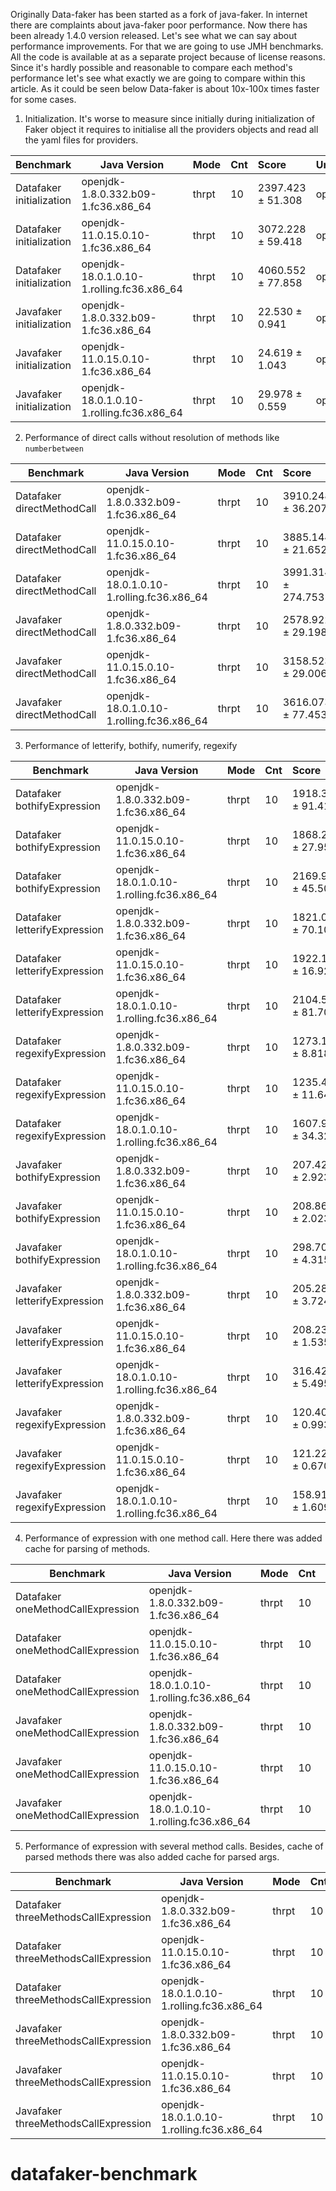 Originally Data-faker has been started as a fork of java-faker. In internet there are complaints about java-faker poor performance.
Now there has been already 1.4.0 version released. Let's see what we can say about performance improvements.
For that we are going to use JMH benchmarks. All the code is available at <TO BE DONE> as a separate project because of license reasons.
Since it's hardly possible and reasonable to compare each method's performance let's see what exactly we are going to compare within this article.
As it could be seen below Data-faker is about 10x-100x times faster for some cases.

1. Initialization. It's worse to measure since initially during initialization of Faker object it requires to initialise all the providers objects and read all the yaml files for providers.

| Benchmark                | Java Version                              | Mode  | Cnt | Score             | Units  |
|--------------------------|-------------------------------------------|:------|:----|:------------------|:-------|
| Datafaker initialization | openjdk-1.8.0.332.b09-1.fc36.x86_64       | thrpt | 10  | 2397.423 ± 51.308 | ops/ms |
| Datafaker initialization | openjdk-11.0.15.0.10-1.fc36.x86_64        | thrpt | 10  | 3072.228 ± 59.418 | ops/ms |
| Datafaker initialization | openjdk-18.0.1.0.10-1.rolling.fc36.x86_64 | thrpt | 10  | 4060.552 ± 77.858 | ops/ms |
| Javafaker initialization | openjdk-1.8.0.332.b09-1.fc36.x86_64       | thrpt | 10  | 22.530 ± 0.941    | ops/ms |
| Javafaker initialization | openjdk-11.0.15.0.10-1.fc36.x86_64        | thrpt | 10  | 24.619 ± 1.043    | ops/ms |
| Javafaker initialization | openjdk-18.0.1.0.10-1.rolling.fc36.x86_64 | thrpt | 10  | 29.978 ± 0.559    | ops/ms |


2. Performance of direct calls without resolution of methods like `numberbetween`

| Benchmark                  | Java Version                              | Mode  | Cnt | Score              | Units  |
|----------------------------|-------------------------------------------|:------|:----|:-------------------|:-------|
| Datafaker directMethodCall | openjdk-1.8.0.332.b09-1.fc36.x86_64       | thrpt | 10  | 3910.248 ± 36.207  | ops/ms |
| Datafaker directMethodCall | openjdk-11.0.15.0.10-1.fc36.x86_64        | thrpt | 10  | 3885.144 ± 21.652  | ops/ms |
| Datafaker directMethodCall | openjdk-18.0.1.0.10-1.rolling.fc36.x86_64 | thrpt | 10  | 3991.314 ± 274.753 | ops/ms |
| Javafaker directMethodCall | openjdk-1.8.0.332.b09-1.fc36.x86_64       | thrpt | 10  | 2578.922 ± 29.198  | ops/ms |
| Javafaker directMethodCall | openjdk-11.0.15.0.10-1.fc36.x86_64        | thrpt | 10  | 3158.523 ± 29.006  | ops/ms |
| Javafaker directMethodCall | openjdk-18.0.1.0.10-1.rolling.fc36.x86_64 | thrpt | 10  | 3616.073 ± 77.453  | ops/ms |

3. Performance of letterify, bothify, numerify, regexify

| Benchmark                     | Java Version                              | Mode  | Cnt | Score             | Units  |
|-------------------------------|-------------------------------------------|:------|:----|:------------------|:-------|
| Datafaker bothifyExpression   | openjdk-1.8.0.332.b09-1.fc36.x86_64       | thrpt | 10  | 1918.381 ± 91.410 | ops/ms |
| Datafaker bothifyExpression   | openjdk-11.0.15.0.10-1.fc36.x86_64        | thrpt | 10  | 1868.298 ± 27.953 | ops/ms |
| Datafaker bothifyExpression   | openjdk-18.0.1.0.10-1.rolling.fc36.x86_64 | thrpt | 10  | 2169.941 ± 45.504 | ops/ms |
| Datafaker letterifyExpression | openjdk-1.8.0.332.b09-1.fc36.x86_64       | thrpt | 10  | 1821.056 ± 70.109 | ops/ms |
| Datafaker letterifyExpression | openjdk-11.0.15.0.10-1.fc36.x86_64        | thrpt | 10  | 1922.130 ± 16.922 | ops/ms |
| Datafaker letterifyExpression | openjdk-18.0.1.0.10-1.rolling.fc36.x86_64 | thrpt | 10  | 2104.585 ± 81.704 | ops/ms |
| Datafaker regexifyExpression  | openjdk-1.8.0.332.b09-1.fc36.x86_64       | thrpt | 10  | 1273.177 ± 8.818  | ops/ms |
| Datafaker regexifyExpression  | openjdk-11.0.15.0.10-1.fc36.x86_64        | thrpt | 10  | 1235.418 ± 11.646 | ops/ms |
| Datafaker regexifyExpression  | openjdk-18.0.1.0.10-1.rolling.fc36.x86_64 | thrpt | 10  | 1607.923 ± 34.328 | ops/ms |
| Javafaker bothifyExpression   | openjdk-1.8.0.332.b09-1.fc36.x86_64       | thrpt | 10  | 207.428 ± 2.923   | ops/ms |
| Javafaker bothifyExpression   | openjdk-11.0.15.0.10-1.fc36.x86_64        | thrpt | 10  | 208.868 ± 2.023   | ops/ms |
| Javafaker bothifyExpression   | openjdk-18.0.1.0.10-1.rolling.fc36.x86_64 | thrpt | 10  | 298.704 ± 4.315   | ops/ms |
| Javafaker letterifyExpression | openjdk-1.8.0.332.b09-1.fc36.x86_64       | thrpt | 10  | 205.280 ± 3.724   | ops/ms |
| Javafaker letterifyExpression | openjdk-11.0.15.0.10-1.fc36.x86_64        | thrpt | 10  | 208.239 ± 1.535   | ops/ms |
| Javafaker letterifyExpression | openjdk-18.0.1.0.10-1.rolling.fc36.x86_64 | thrpt | 10  | 316.426 ± 5.495   | ops/ms |
| Javafaker regexifyExpression  | openjdk-1.8.0.332.b09-1.fc36.x86_64       | thrpt | 10  | 120.409 ±  0.993  | ops/ms |
| Javafaker regexifyExpression  | openjdk-11.0.15.0.10-1.fc36.x86_64        | thrpt | 10  | 121.226 ± 0.670   | ops/ms |
| Javafaker regexifyExpression  | openjdk-18.0.1.0.10-1.rolling.fc36.x86_64 | thrpt | 10  | 158.919 ± 1.609   | ops/ms |

4. Performance of expression with one method call. Here there was added cache for parsing of methods.

| Benchmark                         | Java Version                              | Mode  | Cnt | Score             | Units  |
|-----------------------------------|-------------------------------------------|:------|:----|:------------------|:-------|
| Datafaker oneMethodCallExpression | openjdk-1.8.0.332.b09-1.fc36.x86_64       | thrpt | 10  | 1020.388 ± 12.270 | ops/ms |
| Datafaker oneMethodCallExpression | openjdk-11.0.15.0.10-1.fc36.x86_64        | thrpt | 10  | 1057.132 ± 27.611 | ops/ms |
| Datafaker oneMethodCallExpression | openjdk-18.0.1.0.10-1.rolling.fc36.x86_64 | thrpt | 10  | 1113.307 ± 21.496 | ops/ms |
| Javafaker oneMethodCallExpression | openjdk-1.8.0.332.b09-1.fc36.x86_64       | thrpt | 10  | 145.144 ± 2.523   | ops/ms |
| Javafaker oneMethodCallExpression | openjdk-11.0.15.0.10-1.fc36.x86_64        | thrpt | 10  | 147.812 ± 2.206   | ops/ms |
| Javafaker oneMethodCallExpression | openjdk-18.0.1.0.10-1.rolling.fc36.x86_64 | thrpt | 10  | 207.275 ± 3.522   | ops/ms |

 
5. Performance of expression with several method calls. Besides, cache of parsed methods there was also added cache for parsed args.

| Benchmark                            | Java Version                              | Mode  | Cnt | Score            | Units  |
|--------------------------------------|-------------------------------------------|:------|:----|:-----------------|:-------|
| Datafaker threeMethodsCallExpression | openjdk-1.8.0.332.b09-1.fc36.x86_64       | thrpt | 10  | 276.175 ± 6.503  | ops/ms |
| Datafaker threeMethodsCallExpression | openjdk-11.0.15.0.10-1.fc36.x86_64        | thrpt | 10  | 321.559 ± 12.098 | ops/ms |
| Datafaker threeMethodsCallExpression | openjdk-18.0.1.0.10-1.rolling.fc36.x86_64 | thrpt | 10  | 334.248 ± 12.733 | ops/ms |
| Javafaker threeMethodsCallExpression | openjdk-1.8.0.332.b09-1.fc36.x86_64       | thrpt | 10  | 33.567 ± 0.515   | ops/ms |
| Javafaker threeMethodsCallExpression | openjdk-11.0.15.0.10-1.fc36.x86_64        | thrpt | 10  | 36.055 ± 0.460   | ops/ms |
| Javafaker threeMethodsCallExpression | openjdk-18.0.1.0.10-1.rolling.fc36.x86_64 | thrpt | 10  | 49.014 ± 1.994   | ops/ms |
# datafaker-benchmark
